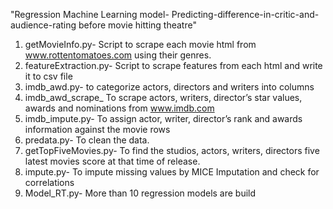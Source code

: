 "Regression Machine Learning model- Predicting-difference-in-critic-and-audience-rating before movie hitting theatre" 

1. getMovieInfo.py- Script to scrape each movie html from www.rottentomatoes.com using their genres.
2. featureExtraction.py- Script to scrape features from each html and write it to csv file
3. imdb_awd.py- to categorize actors, directors and writers into columns
4. imdb_awd_scrape_ To scrape actors, writers, director’s star values, awards and nominations from www.imdb.com
5. imdb_impute.py- To assign actor, writer, director’s rank and awards information against the movie rows
6. predata.py- To clean the data.
7. getTopFiveMovies.py- To find the studios, actors, writers, directors five latest movies score at that time of release.
8. impute.py- To impute missing values by MICE Imputation and check for correlations
9. Model_RT.py- More than 10 regression models are build
